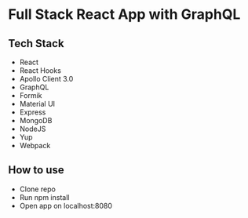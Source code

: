 # Full Stack React App with GraphQL

## Tech Stack
* React
* React Hooks
* Apollo Client 3.0
* GraphQL
* Formik
* Material UI
* Express
* MongoDB
* NodeJS
* Yup
* Webpack

## How to use
* Clone repo
* Run npm install
* Open app on localhost:8080